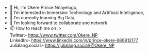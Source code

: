 - 👋 Hi, I’m Okere Prince Nnayelugo,
- 👀 I’m interested in Immersive Technology and Artificial Intelligence,
- 🌱 I’m currently learning Big Data,
- 💞️ I’m looking forward to collaborate and network.
- 📫 How to reach me on :>
<br>Twitter:- https://www.twitter.com/Okere_NP 
<br>LinkedIn:- https://www.linkedin.com/in/prince-okere-686912177
<br>Julialang.social:- https://julialang.social/@Okere_NP

<!---
Okere-NP/Okere-NP is a ✨ special ✨ repository because its `README.md` (this file) appears on your GitHub profile.
You can click the Preview link to take a look at your changes.
--->
